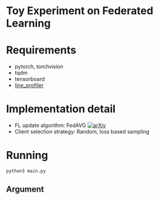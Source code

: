 # Toy Experiment on Federated Learning

# Requirements

- pytorch, torchvision
- tqdm
- tensorboard
- [line_profiler](https://anaconda.org/conda-forge/line_profiler)

# Implementation detail

- FL update algorithm: FedAVG [![arXiv](https://img.shields.io/badge/arXiv-1602.05629-f9f107.svg)](https://arxiv.org/abs/1602.05629)
- Client selection strategy: Random, loss based sampling

# Running

```bash
python3 main.py
```

## Argument
